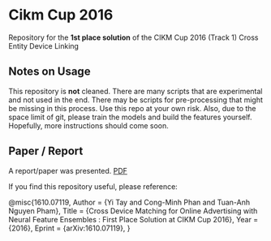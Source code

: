 # Cikm Cup 2016
Repository for the **1st place solution** of the CIKM Cup 2016 (Track 1)
Cross Entity Device Linking

## Notes on Usage
This repository is **not** cleaned. There are many scripts that are experimental
and not used in the end. There may be scripts for pre-processing that might be missing
in this process. Use this repo at your own risk. Also, due to the space limit of
git, please train the models and build the features yourself. Hopefully, more instructions
should come soon.

## Paper / Report
A report/paper was presented. [PDF](https://arxiv.org/pdf/1610.07119.pdf)

If you find this repository useful, please reference:

@misc{1610.07119,
Author = {Yi Tay and Cong-Minh Phan and Tuan-Anh Nguyen Pham},
Title = {Cross Device Matching for Online Advertising with Neural Feature Ensembles : First Place Solution at CIKM Cup 2016},
Year = {2016},
Eprint = {arXiv:1610.07119},
}



